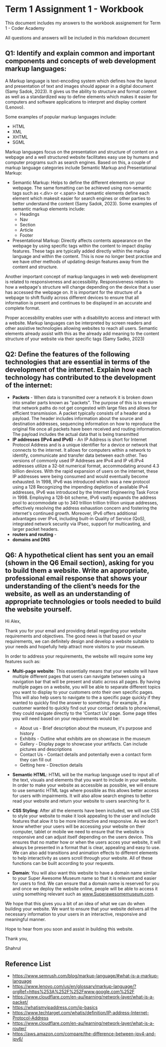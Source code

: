 # Term 1 Assignment 1 - Workbook

This document includes my answers to the workbook assignement for Term 1 - Coder Academy

All questions and answers will be included in this markdown document

## Q1: **Identify** and **explain** common and important components and concepts of web development markup languages:

A Markup language is text-encoding system which defines how the layout and presentation of text and images should appear in a digital document (Samy Sadok, 2023). It gives us the ability to structure and format content as well as a standardized way to define elements which makes it easier for computers and software applications to interpret and display content (Lenovo). 

Some examples of popular markup languages include:
- HTML
- XML
- XHTML
- SGML

Markup languages focus on the presentation and structure of content on a webpage and a well structured website facilitates easy use by humans and computer programs such as search engines. Based on this, a couple of markup language categories include Semantic Markup and Presentational Markup:

- Semantic Markup: Helps to define the different elements on your webpage. The same fomatting can be achieved using non-semantic tags such as <.div> or <.span> but semantic elements define each element which makesit easier for search engines or other parties to better understand the content (Samy Sadok, 2023). Some examples of semantic markup elements include:
    - Headings
    - Nav
    - Section
    - Article
    - Footer
- Presentational Markup: Directly affects contents appearance on the webpage by using specific tags within the content to impact display features. These tags are typically added directly within the markup language and within the content. This is now no longer best practise and we have other methods of updating design features away from the content and structure. 

Another important concept of markup languages in web web development is related to responsiveness and accessibility. Responsiveness relates to how a webpage's structure will change depending on the device that a user has accessed the webpage on. It is important for the structure of a webpage to shift fluidly across different devices to ensure that all information is present and continues to be displayed in an accurate and complete format. 

Proper accessbility enables user with a disabilityto access and interact with a website. Markup languages can be interpreted by screen readers and other assistive technologies allowing websites to reach all users. Semantic elements already assist with this as the already add meaning to the content structure of your website via their specific tags (Samy Sadko, 2023)

## Q2: Define the features of the following technologies that are essential in terms of the development of the internet. Explain how each technology has contributed to the development of the internet:
 - **Packets** - When data is transmitted over a network it is broken down into smaller parts known as "packets". The purpose of this is to ensure that network paths do not get congested with large files and allows for efficient transmission. A packet typically consists of a header and a payload. The header includes information about the source and destination addresses, sequencing information on how to reproduce the original file once all packets have been received and routing information. The payload includes the actual data that is being transmitted
 - **IP addresses (IPv4 and IPv6)** - An IP Address is short for Internet Protocol Address and is a unique identifier for a device or network that connects to the internet. It allows for computers within a network to identify, communicate and transfer data between each other. Two versions of commonly used IP Addreses are IPv4 and IP v6.IPv4 addresses utilize a 32-bit numerical format, accommodating around 4.3 billion devices. With the rapid expansion of users on the internet, these IP addresses were being consumed and would eventually become exhausted. In 1998, IPv6 was introduced which was a new protocol using a 128 
 Recognizing the impending depletion of available IPv4 addresses, IPv6 was introduced by the Internet Engineering Task Force in 1998. Employing a 128-bit scheme, IPv6 vastly expands the address pool to accommodate up to 340 trillion trillion trillion unique addresses, effectively resolving the address exhaustion concern and fostering the internet's continued growth. Moreover, IPv6 offers additional advantages over IPv4, including built-in Quality of Service (QoS), integrated network security via IPsec, support for multicasting, and larger packet headers.
 - **routers and routing** - 
 - **domains and DNS**

 ## Q6: A hypothetical client has sent you an email (shown in the Q6 Email section), asking for you to build them a website. Write an appropriate, professional email response that shows your understanding of the client’s needs for the website, as well as an understanding of appropriate technologies or tools needed to build the website yourself.

 Hi Alex,

 Thank you for your email and providing detail regarding your website requirements and objectives. The good news is that based on your requirements, we can definitely design and develop a website suitable to your needs and hopefully help attract more visitors to your museum. 

 In order to address your requirements, the website will require some key features such as:

 - **Multi-page website**: This essentially means that your website will have multiple different pages that users can navigate between using a navigation bar that will be present and static across all pages. By having multiple pages on a website, you will be able to separate different topics you want to display to your customers onto their own specific pages. This will also help users to navigate to the a specific page quickly if they wanted to quickly find the answer to something. For example, if a customer wanted to quickly find out your contact details to phone/email, they could navigate directly to the 'Contact Us' page. Some page titles you will need based on your requirements would be:
    - About us - Brief description about the museum, it's purpose and history
    - Exhibits - Outline what exhibits are on showcase in the museum
    - Gallery - Display page to showcase your artifacts. Can include pictures and descriptions
    - Contact Us - Contact details and potentially even a contact form they can fill out
    - Getting here - Direction details

- **Semantic HTML**: HTML will be the markup language used to input all of the text, visuals and elements that you want to include in your website. In order to make your website as accessible as possible, we will ensure to use semantic HTML tags where possible as this allows better access for users with impairments. It will also allow search engines to better read your website and return your website to users searching for it. 

- **CSS Styling**: After all the elements have been included, we will use CSS to style your website to make it look appealing to the user and include features that alow it to be more interactive and responsive. As we don't know whether your users will be accessing your website on their computer, tablet or mobile we need to ensure that the website is responsive and can adjust itself depending on the users device. This ensures that no matter how or when the users acces your website, it will always be presented in a format that is clear, appealing and easy to use. We can also add transitions and animation effects to different elements to help interactivity as users scroll through your website. All of these functions can be built according to your requests. 

- **Domain**: You will also want this website to have a domain name similar to your Super Awesome Museum name so that it is relevant and easier for users to find. We can ensure that a domain name is reserved for you and once we deploy the website online, people will be able to access it using something relevant such as www.Superawesomemuseum.com. 

We hope that this gives you a bit of an idea of what we can do when building your website. We want to ensure that your website delivers all the necessary information to your users in an interactive, responsive and meaningful manner. 

Hope to hear from you soon and assist in building this website. 

Thank you,

Shahrul


















## Reference List

- https://www.semrush.com/blog/markup-language/#what-is-a-markup-language 
- https://www.lenovo.com/us/en/glossary/markup-language/?orgRef=https%253A%252F%252Fwww.google.com%252F
- https://www.cloudflare.com/en-au/learning/network-layer/what-is-a-packet/
- https://whatismyipaddress.com/ip-basics
- https://www.techtarget.com/whatis/definition/IP-address-Internet-Protocol-Address
- https://www.cloudflare.com/en-au/learning/network-layer/what-is-a-router/
- https://aws.amazon.com/compare/the-difference-between-ipv4-and-ipv6/

